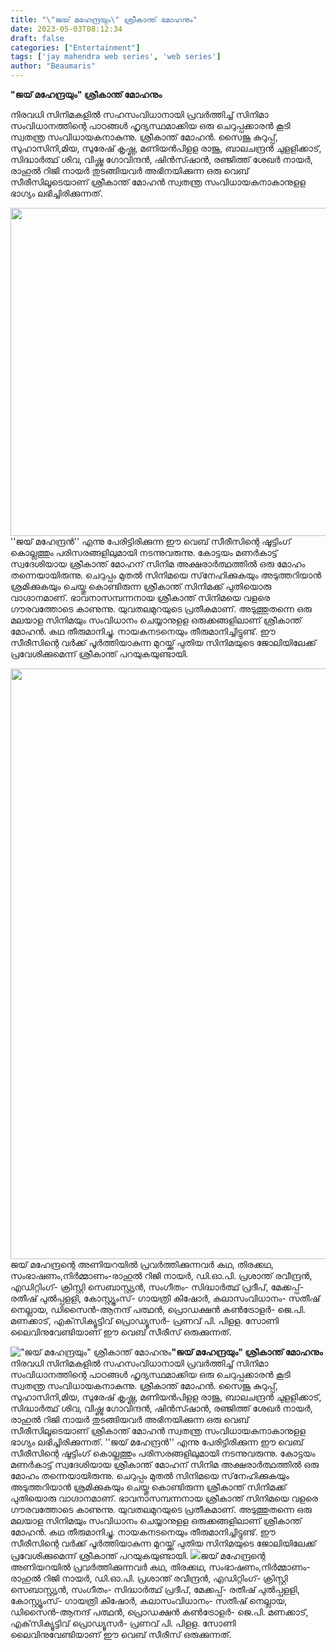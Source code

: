 ```yaml
---
title: "\"ജയ് മഹേന്ദ്രയും\" ശ്രീകാന്ത് മോഹനും"
date: 2023-05-03T08:12:34
draft: false
categories: ["Entertainment"]
tags: ['jay mahendra web series', 'web series']
author: "Beaumaris"
---
```


<strong>"ജയ് മഹേന്ദ്രയും" ശ്രീകാന്ത് മോഹനും</strong>

നിരവധി സിനിമകളിൽ സഹസംവിധാനായി പ്രവർത്തിച്ച് സിനിമാ സംവിധാനത്തിന്റെ പാഠങ്ങൾ ഹൃദ്യസ്ഥമാക്കിയ ഒരു ചെറുപ്പക്കാരൻ കൂടി സ്വതന്ത്ര സംവിധായകനാകുന്നു. ശ്രീകാന്ത് മോഹൻ. സൈജൂ കുറുപ്പ്, സുഹാസിനി,മിയ, സുരേഷ് കൃഷ്ണ, മണിയൻപിളള രാജൂ, ബാലചന്ദ്രൻ ചുളളിക്കാട്, സിദ്ധാർത്ഥ് ശിവ, വിഷ്ണു ഗോവിന്ദൻ, ഷിൻസ്ഷാൻ, രഞ്ജിത്ത് ശേഖർ നായർ, രാഹുൽ റിജി നായർ തുടങ്ങിയവർ അഭിനയിക്കുന്ന ഒരു വെബ് സീരീസിലൂടെയാണ് ശ്രീകാന്ത് മോഹൻ സ്വതന്ത്ര സംവിധായകനാകാനുളള ഭാഗ്യം ലഭിച്ചിരിക്കുന്നത്.

<img class="size-full wp-image-394184 aligncenter" src="https://cdn.boolokam.com/articles/2023/05/egegggg.jpg" alt="" width="720" height="525" />''ജയ് മഹേന്ദ്രൻ'' എന്നു പേരിട്ടിരിക്കുന്ന ഈ വെബ് സീരീസിന്റെ ഷൂട്ടിംഗ് കൊല്ലത്തും പരിസരങ്ങളിലുമായി നടന്നുവരുന്നു. കോട്ടയം മണർകാട്ട് സ്വദേശിയായ ശ്രീകാന്ത് മോഹന് സിനിമ അക്ഷരാർത്ഥത്തിൽ ഒരു മോഹം തന്നെയായിരുന്നു. ചെറുപ്പം മുതൽ സിനിമയെ സ്‌നേഹിക്കുകയും അടുത്തറിയാൻ ശ്രമിക്കുകയും ചെയ്തു കൊണ്ടിരുന്ന ശ്രീകാന്ത് സിനിമക്ക് പുതിയൊരു വാഗ്ദാനമാണ്. ഭാവനാസമ്പന്നനായ ശ്രീകാന്ത് സിനിമയെ വളരെ ഗൗരവത്തോടെ കാണുന്നു. യുവതലമുറയുടെ പ്രതീകമാണ്. അടുത്തുതന്നെ ഒരു മലയാള സിനിമയും സംവിധാനം ചെയ്യാനുളള ഒരുക്കങ്ങളിലാണ് ശ്രീകാന്ത് മോഹൻ. കഥ തീരുമാനിച്ചു. നായകനടനെയും തീരുമാനിച്ചിട്ടുണ്ട്. ഈ സീരീസിന്റെ വർക്ക് പൂർത്തിയാകുന്ന മുറയ്ക്ക് പുതിയ സിനിമയുടെ ജോലിയിലേക്ക് പ്രവേശിക്കുമെന്ന് ശ്രീകാന്ത് പറയുകയുണ്ടായി.

<img class="size-full wp-image-394185 aligncenter" src="https://cdn.boolokam.com/articles/2023/05/dddffff.jpg" alt="" width="720" height="945" />ജയ് മഹേന്ദ്രന്റെ അണിയറയിൽ പ്രവർത്തിക്കുന്നവർ
കഥ, തിരക്കഥ, സംഭാഷണം,നിർമ്മാണം-രാഹുൽ റിജി നായർ, ഡി.ഓ.പി. പ്രശാന്ത് രവീന്ദ്രൻ, എഡിറ്റിംഗ്- ക്രിസ്റ്റി സെബാസ്റ്റ്യൻ, സംഗീതം- സിദ്ധാർത്ഥ് പ്രദീപ്, മേക്കപ്പ്- രതീഷ് പുൽപ്പളളി, കോസ്റ്റ്യൂംസ്- ഗായത്രി കിഷോർ, കലാസംവിധാനം- സതീഷ് നെല്ലായ, ഡിസൈൻ-ആനന്ദ് പത്ഥൻ, പ്രൊഡക്ഷൻ കൺട്രോളർ- ജെ.പി. മണക്കാട്, എക്‌സിക്യൂട്ടിവ് പ്രൊഡ്യൂസർ- പ്രണവ് പി. പിളള. സോണി ലൈവിനുവേണ്ടിയാണ് ഈ വെബ് സീരീസ് ഒരുക്കുന്നത്.


!["ജയ് മഹേന്ദ്രയും" ശ്രീകാന്ത് മോഹനും](https://cdn.boolokam.com/articles/2023/05/egegggg.jpg)**"ജയ് മഹേന്ദ്രയും" ശ്രീകാന്ത് മോഹനും** നിരവധി സിനിമകളിൽ സഹസംവിധാനായി പ്രവർത്തിച്ച് സിനിമാ സംവിധാനത്തിന്റെ പാഠങ്ങൾ ഹൃദ്യസ്ഥമാക്കിയ ഒരു ചെറുപ്പക്കാരൻ കൂടി സ്വതന്ത്ര സംവിധായകനാകുന്നു. ശ്രീകാന്ത് മോഹൻ. സൈജൂ കുറുപ്പ്, സുഹാസിനി,മിയ, സുരേഷ് കൃഷ്ണ, മണിയൻപിളള രാജൂ, ബാലചന്ദ്രൻ ചുളളിക്കാട്, സിദ്ധാർത്ഥ് ശിവ, വിഷ്ണു ഗോവിന്ദൻ, ഷിൻസ്ഷാൻ, രഞ്ജിത്ത് ശേഖർ നായർ, രാഹുൽ റിജി നായർ തുടങ്ങിയവർ അഭിനയിക്കുന്ന ഒരു വെബ് സീരീസിലൂടെയാണ് ശ്രീകാന്ത് മോഹൻ സ്വതന്ത്ര സംവിധായകനാകാനുളള ഭാഗ്യം ലഭിച്ചിരിക്കുന്നത്. ''ജയ് മഹേന്ദ്രൻ'' എന്നു പേരിട്ടിരിക്കുന്ന ഈ വെബ് സീരീസിന്റെ ഷൂട്ടിംഗ് കൊല്ലത്തും പരിസരങ്ങളിലുമായി നടന്നുവരുന്നു. കോട്ടയം മണർകാട്ട് സ്വദേശിയായ ശ്രീകാന്ത് മോഹന് സിനിമ അക്ഷരാർത്ഥത്തിൽ ഒരു മോഹം തന്നെയായിരുന്നു. ചെറുപ്പം മുതൽ സിനിമയെ സ്‌നേഹിക്കുകയും അടുത്തറിയാൻ ശ്രമിക്കുകയും ചെയ്തു കൊണ്ടിരുന്ന ശ്രീകാന്ത് സിനിമക്ക് പുതിയൊരു വാഗ്ദാനമാണ്. ഭാവനാസമ്പന്നനായ ശ്രീകാന്ത് സിനിമയെ വളരെ ഗൗരവത്തോടെ കാണുന്നു. യുവതലമുറയുടെ പ്രതീകമാണ്. അടുത്തുതന്നെ ഒരു മലയാള സിനിമയും സംവിധാനം ചെയ്യാനുളള ഒരുക്കങ്ങളിലാണ് ശ്രീകാന്ത് മോഹൻ. കഥ തീരുമാനിച്ചു. നായകനടനെയും തീരുമാനിച്ചിട്ടുണ്ട്. ഈ സീരീസിന്റെ വർക്ക് പൂർത്തിയാകുന്ന മുറയ്ക്ക് പുതിയ സിനിമയുടെ ജോലിയിലേക്ക് പ്രവേശിക്കുമെന്ന് ശ്രീകാന്ത് പറയുകയുണ്ടായി. ![](https://cdn.boolokam.com/articles/2023/05/dddffff.jpg)ജയ് മഹേന്ദ്രന്റെ അണിയറയിൽ പ്രവർത്തിക്കുന്നവർ കഥ, തിരക്കഥ, സംഭാഷണം,നിർമ്മാണം-രാഹുൽ റിജി നായർ, ഡി.ഓ.പി. പ്രശാന്ത് രവീന്ദ്രൻ, എഡിറ്റിംഗ്- ക്രിസ്റ്റി സെബാസ്റ്റ്യൻ, സംഗീതം- സിദ്ധാർത്ഥ് പ്രദീപ്, മേക്കപ്പ്- രതീഷ് പുൽപ്പളളി, കോസ്റ്റ്യൂംസ്- ഗായത്രി കിഷോർ, കലാസംവിധാനം- സതീഷ് നെല്ലായ, ഡിസൈൻ-ആനന്ദ് പത്ഥൻ, പ്രൊഡക്ഷൻ കൺട്രോളർ- ജെ.പി. മണക്കാട്, എക്‌സിക്യൂട്ടിവ് പ്രൊഡ്യൂസർ- പ്രണവ് പി. പിളള. സോണി ലൈവിനുവേണ്ടിയാണ് ഈ വെബ് സീരീസ് ഒരുക്കുന്നത്.
